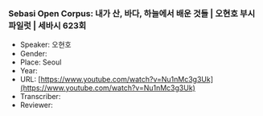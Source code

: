 ### Sebasi Open Corpus: 내가 산, 바다, 하늘에서 배운 것들 | 오현호 부시 파일럿 | 세바시 623회

- Speaker: 오현호
- Gender: 
- Place: Seoul
- Year: 
- URL: [https://www.youtube.com/watch?v=Nu1nMc3g3Uk](https://www.youtube.com/watch?v=Nu1nMc3g3Uk)
- Transcriber: 
- Reviewer: 


